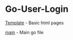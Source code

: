 # Go-User-Login

[Template](https://github.com/mkaganm/Go-User-Login/tree/main/templates) - Basic html pages

[main](https://github.com/mkaganm/Go-User-Login/blob/main/main.go) - Main go file
